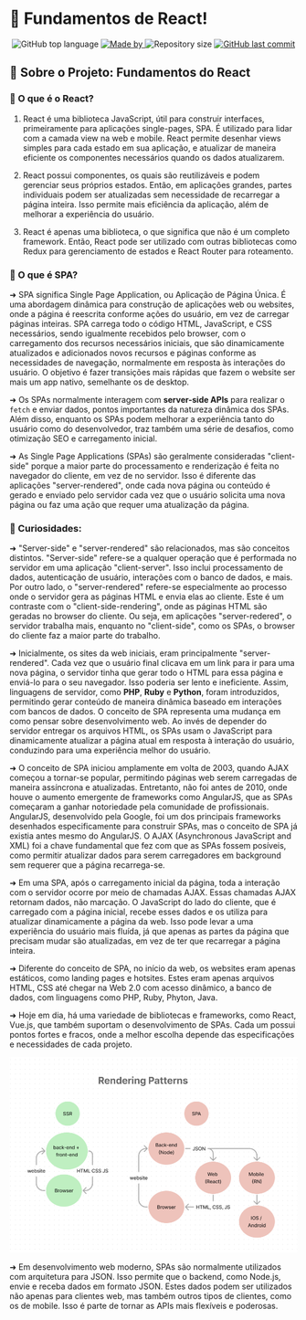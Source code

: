 # :butterfly: Fundamentos de React!

<p align="center">
  <img alt="GitHub top language" src="https://img.shields.io/github/languages/top/CinPi7/React-Concepts?color=pink">

  <a href="https://www.linkedin.com/in/cinthiapissetti/" target="_blank" rel="noopener noreferrer">
    <img alt="Made by" src="https://img.shields.io/badge/made%20by-cinthia%20pissetti-pink">
  </a>

  <img alt="Repository size" src="https://img.shields.io/github/repo-size/CinPi7/React-Concepts?color=pink">

  <a href="https://github.com/oDevBR/rgb-mixin/commits/main">
    <img alt="GitHub last commit" src="https://img.shields.io/github/last-commit/CinPi7/React-Concepts?color=pink">
  </a>
</p>

## :open_file_folder: Sobre o Projeto: Fundamentos do React

### :seedling: O que é o React?

1. React é uma biblioteca JavaScript, útil para construir interfaces, primeiramente para aplicações single-pages, SPA. É utilizado para lidar com a camada view na web e mobile. React permite desenhar views simples para cada estado em sua aplicação, e atualizar de maneira eficiente os componentes necessários quando os dados atualizarem.

2. React possui componentes, os quais são reutilizáveis e podem gerenciar seus próprios estados. Então, em aplicações grandes, partes individuais podem ser atualizadas sem necessidade de recarregar a página inteira. Isso permite mais eficiência da aplicação, além de melhorar a experiência do usuário.

3. React é apenas uma biblioteca, o que significa que não é um completo framework. Então, React pode ser utilizado com outras bibliotecas como Redux para gerenciamento de estados e React Router para roteamento.

### :cactus: O que é SPA?

➜ SPA significa Single Page Application, ou Aplicação de Página Única. É uma abordagem dinâmica para construção de aplicações web ou websites, onde a página é reescrita conforme ações do usuário, em vez de carregar páginas inteiras. SPA carrega todo o código HTML, JavaScript, e CSS necessários, sendo igualmente recebidos pelo browser, com o carregamento dos recursos necessários iniciais, que são dinamicamente atualizados e adicionados novos recursos e páginas conforme as necessidades de navegação, normalmente em resposta às interações do usuário. O objetivo é fazer transições mais rápidas que fazem o website ser mais um app nativo, semelhante os de desktop.

➜ Os SPAs normalmente interagem com **server-side APIs** para realizar o `fetch` e enviar dados, pontos importantes da natureza dinâmica dos SPAs. Além disso, enquanto os SPAs podem melhorar a experiência tanto do usuário como do desenvolvedor, traz também uma série de desafios, como otimização SEO e carregamento inicial.

➜ As Single Page Applications (SPAs) são geralmente consideradas "client-side" porque a maior parte do processamento e renderização é feita no navegador do cliente, em vez de no servidor. Isso é diferente das aplicações "server-rendered", onde cada nova página ou conteúdo é gerado e enviado pelo servidor cada vez que o usuário solicita uma nova página ou faz uma ação que requer uma atualização da página.

### :eyes: Curiosidades:

➜ "Server-side" e "server-rendered" são relacionados, mas são conceitos distintos. "Server-side" refere-se a qualquer operação que é performada no servidor em uma aplicação "client-server". Isso inclui processamento de dados, autenticação de usuário, interações com o banco de dados, e mais. Por outro lado, o "server-rendered" refere-se especialmente ao processo onde o servidor gera as páginas HTML e envia elas ao cliente. Este é um contraste com o "client-side-rendering", onde as páginas HTML são geradas no browser do cliente. Ou seja, em aplicações "server-redered", o servidor trabalha mais, enquanto no "client-side", como os SPAs, o browser do cliente faz a maior parte do trabalho.

➜ Inicialmente, os sites da web iniciais, eram principalmente "server-rendered". Cada vez que o usuário final clicava em um link para ir para uma nova página, o servidor tinha que gerar todo o HTML para essa página e enviá-lo para o seu navegador. Isso poderia ser lento e ineficiente. Assim, linguagens de servidor, como **PHP**, **Ruby** e **Python**, foram introduzidos, permitindo gerar conteúdo de maneira dinâmica baseado em interações com bancos de dados. O conceito de SPA representa uma mudança em como pensar sobre desenvolvimento web. Ao invés de depender do servidor entregar os arquivos HTML, os SPAs usam o JavaScript para dinamicamente atualizar a página atual em resposta à interação do usuário, conduzindo para uma experiência melhor do usuário.

➜ O conceito de SPA iniciou amplamente em volta de 2003, quando AJAX começou a tornar-se popular, permitindo páginas web serem carregadas de maneira assíncrona e atualizadas. Entretanto, não foi antes de 2010, onde houve o aumento emergente de frameworks como AngularJS, que as SPAs começaram a ganhar notoriedade pela comunidade de profissionais. AngularJS, desenvolvido pela Google, foi um dos principais frameworks desenhados especificamente para construir SPAs, mas o conceito de SPA já existia antes mesmo do AngularJS. O AJAX (Asynchronous JavaScript and XML) foi a chave fundamental que fez com que as SPAs fossem posíveis, como permitir atualizar dados para serem carregadores em background sem requerer que a página recarrega-se.

➜ Em uma SPA, após o carregamento inicial da página, toda a interação com o servidor ocorre por meio de chamadas AJAX. Essas chamadas AJAX retornam dados, não marcação. O JavaScript do lado do cliente, que é carregado com a página inicial, recebe esses dados e os utiliza para atualizar dinamicamente a página da web. Isso pode levar a uma experiência do usuário mais fluída, já que apenas as partes da página que precisam mudar são atualizadas, em vez de ter que recarregar a página inteira.

➜ Diferente do conceito de SPA, no início da web, os websites eram apenas estáticos, como landing pages e hotsites. Estes eram apenas arquivos HTML, CSS até chegar na Web 2.0 com acesso dinâmico, a banco de dados, com linguagens como PHP, Ruby, Phyton, Java.

➜ Hoje em dia, há uma variedade de bibliotecas e frameworks, como React, Vue.js, que também suportam o desenvolvimento de SPAs. Cada um possui pontos fortes e fracos, onde a melhor escolha depende das especificações e necessidades de cada projeto.

<img src="./assets/renderingPatterns.png" alt="rendering-patterns" />

➜ Em desenvolvimento web moderno, SPAs são normalmente utilizados com arquitetura para JSON. Isso permite que o backend, como Node.js, envie e receba dados em formato JSON. Estes dados podem ser utilizados não apenas para clientes web, mas também outros tipos de clientes, como os de mobile. Isso é parte de tornar as APIs mais flexíveis e poderosas.

